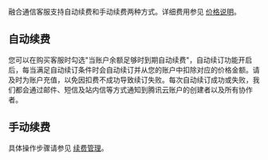 融合通信客服支持自动续费和手动续费两种方式。详细费用参见 [价格说明](https://cloud.tencent.com/document/product/679/45797)。

## 自动续费

您可以在购买客服时勾选"当账户余额足够时到期自动续费"，自动续订功能开启后，每当满足自动续订条件时会自动续订并从您的账户中扣除对应的价格金额。请及时为账户充值，以免因扣费不成功导致续订失败。每次自动续订成功或失败，我们都会通过邮件、短信及站内信等方式通知到腾讯云账户的创建者以及所有协作者。

## 手动续费
具体操作步骤请参见 [续费管理](https://cloud.tencent.com/document/product/555/7454)。

